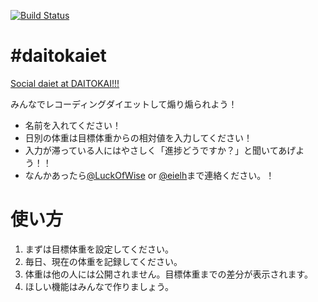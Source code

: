 [![Build Status](https://travis-ci.org/LuckOfWise/daitokaiet.png)](https://travis-ci.org/LuckOfWise/daitokaiet)

# #daitokaiet

[Social daiet at DAITOKAI!!!](http://daitokaiet.herokuapp.com/)

みんなでレコーディングダイエットして煽り煽られよう！

* 名前を入れてください！
* 日別の体重は目標体重からの相対値を入力してください！
* 入力が滞っている人にはやさしく「進捗どうですか？」と聞いてあげよう！！
* なんかあったら[@LuckOfWise](https://twitter.com/LuckOfWise) or [@eielh](https://twitter.com/eielh)まで連絡ください。！

# 使い方

1. まずは目標体重を設定してください。
2. 毎日、現在の体重を記録してください。
3. 体重は他の人には公開されません。目標体重までの差分が表示されます。
4. ほしい機能はみんなで作りましょう。
